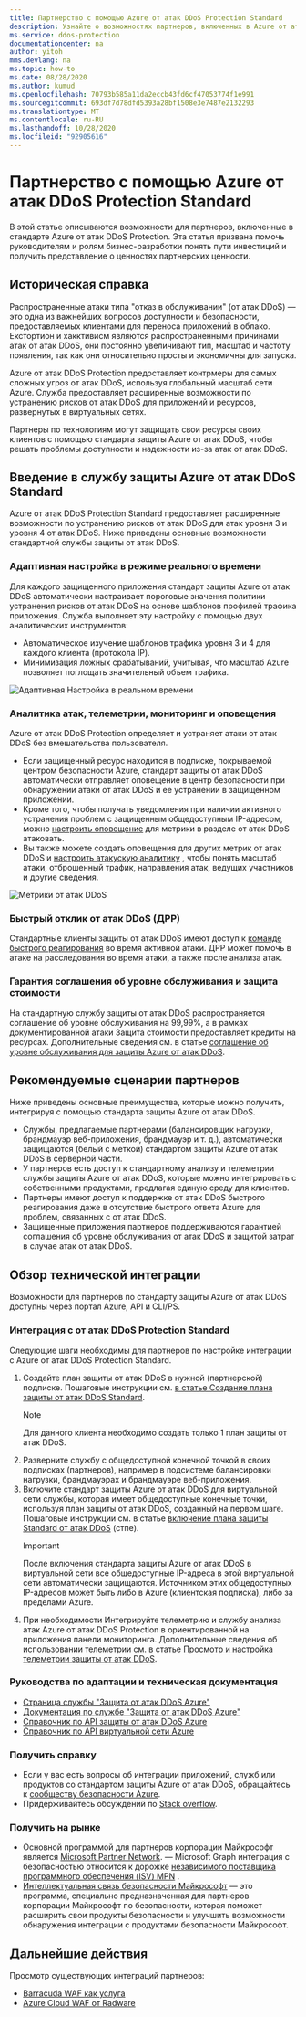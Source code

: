 ```yaml
---
title: Партнерство с помощью Azure от атак DDoS Protection Standard
description: Узнайте о возможностях партнеров, включенных в Azure от атак DDoS Protection Standard.
ms.service: ddos-protection
documentationcenter: na
author: yitoh
mms.devlang: na
ms.topic: how-to
ms.date: 08/28/2020
ms.author: kumud
ms.openlocfilehash: 70793b585a11da2eccb43fd6cf47053774f1e991
ms.sourcegitcommit: 693df7d78dfd5393a28bf1508e3e7487e2132293
ms.translationtype: MT
ms.contentlocale: ru-RU
ms.lasthandoff: 10/28/2020
ms.locfileid: "92905616"
---
```

# <a name="partnering-with-azure-ddos-protection-standard"></a>Партнерство с помощью Azure от атак DDoS Protection Standard
В этой статье описываются возможности для партнеров, включенные в стандарте Azure от атак DDoS Protection. Эта статья призвана помочь руководителям и ролям бизнес-разработки понять пути инвестиций и получить представление о ценностях партнерских ценности.

## <a name="background"></a>Историческая справка
Распространенные атаки типа "отказ в обслуживании" (от атак DDoS) — это одна из важнейших вопросов доступности и безопасности, предоставляемых клиентами для переноса приложений в облако. Екстортион и хакктивисм являются распространенными причинами атак от атак DDoS, они постоянно увеличивают тип, масштаб и частоту появления, так как они относительно просты и экономичны для запуска.

Azure от атак DDoS Protection предоставляет контрмеры для самых сложных угроз от атак DDoS, используя глобальный масштаб сети Azure. Служба предоставляет расширенные возможности по устранению рисков от атак DDoS для приложений и ресурсов, развернутых в виртуальных сетях.

Партнеры по технологиям могут защищать свои ресурсы своих клиентов с помощью стандарта защиты Azure от атак DDoS, чтобы решать проблемы доступности и надежности из-за атак от атак DDoS.

## <a name="introduction-to-azure-ddos-protection-standard"></a>Введение в службу защиты Azure от атак DDoS Standard
Azure от атак DDoS Protection Standard предоставляет расширенные возможности по устранению рисков от атак DDoS для атак уровня 3 и уровня 4 от атак DDoS. Ниже приведены основные возможности стандартной службы защиты от атак DDoS.

### <a name="adaptive-real-time-tuning"></a>Адаптивная настройка в режиме реального времени
Для каждого защищенного приложения стандарт защиты Azure от атак DDoS автоматически настраивает пороговые значения политики устранения рисков от атак DDoS на основе шаблонов профилей трафика приложения. Служба выполняет эту настройку с помощью двух аналитических инструментов:

- Автоматическое изучение шаблонов трафика уровня 3 и 4 для каждого клиента (протокола IP).
- Минимизация ложных срабатываний, учитывая, что масштаб Azure позволяет поглощать значительный объем трафика.

![Адаптивная Настройка в реальном времени](./media/ddos-protection-partner-onboarding/real-time-tuning.png)

### <a name="attack-analytics-telemetry-monitoring-and-alerting"></a>Аналитика атак, телеметрии, мониторинг и оповещения
Azure от атак DDoS Protection определяет и устраняет атаки от атак DDoS без вмешательства пользователя.

- Если защищенный ресурс находится в подписке, покрываемой центром безопасности Azure, стандарт защиты от атак DDoS автоматически отправляет оповещение в центр безопасности при обнаружении атаки от атак DDoS и ее устранении в защищенном приложении.
- Кроме того, чтобы получать уведомления при наличии активного устранения проблем с защищенным общедоступным IP-адресом, можно [настроить оповещение](telemetry-monitoring-alerting.md#configure-alerts-for-ddos-protection-metrics) для метрики в разделе от атак DDoS атаковать.
- Вы также можете создать оповещения для других метрик от атак DDoS и [настроить атакускую аналитику](telemetry-monitoring-alerting.md) , чтобы понять масштаб атаки, отброшенный трафик, направления атак, ведущих участников и другие сведения.

![Метрики от атак DDoS](./media/ddos-protection-partner-onboarding/ddos-metrics.png)

### <a name="ddos-rapid-response-drr"></a>Быстрый отклик от атак DDoS (ДРР)
Стандартные клиенты защиты от атак DDoS имеют доступ к [команде быстрого реагирования](ddos-rapid-response.md) во время активной атаки. ДРР может помочь в атаке на расследования во время атаки, а также после анализа атак.

### <a name="sla-guarantee-and-cost-protection"></a>Гарантия соглашения об уровне обслуживания и защита стоимости
На стандартную службу защиты от атак DDoS распространяется соглашение об уровне обслуживания на 99,99%, а в рамках документированной атаки Защита стоимости предоставляет кредиты на ресурсах. Дополнительные сведения см. в статье [соглашение об уровне обслуживания для защиты Azure от атак DDoS](https://azure.microsoft.com/support/legal/sla/ddos-protection/v1_0/).

## <a name="featured-partner-scenarios"></a>Рекомендуемые сценарии партнеров
Ниже приведены основные преимущества, которые можно получить, интегрируя с помощью стандарта защиты Azure от атак DDoS.

- Службы, предлагаемые партнерами (балансировщик нагрузки, брандмауэр веб-приложения, брандмауэр и т. д.), автоматически защищаются (белый с меткой) стандартом защиты Azure от атак DDoS в серверной части.
- У партнеров есть доступ к стандартному анализу и телеметрии службы защиты Azure от атак DDoS, которые можно интегрировать с собственными продуктами, предлагая единую среду для клиентов.  
- Партнеры имеют доступ к поддержке от атак DDoS быстрого реагирования даже в отсутствие быстрого ответа Azure для проблем, связанных с от атак DDoS.
- Защищенные приложения партнеров поддерживаются гарантией соглашения об уровне обслуживания от атак DDoS и защитой затрат в случае атак от атак DDoS.

## <a name="technical-integration-overview"></a>Обзор технической интеграции
Возможности для партнеров по стандарту защиты Azure от атак DDoS доступны через портал Azure, API и CLI/PS.

### <a name="integrate-with-ddos-protection-standard"></a>Интеграция с от атак DDoS Protection Standard
Следующие шаги необходимы для партнеров по настройке интеграции с Azure от атак DDoS Protection Standard.
1. Создайте план защиты от атак DDoS в нужной (партнерской) подписке. Пошаговые инструкции см. [в статье Создание плана защиты от атак DDoS Standard](manage-ddos-protection.md#create-a-ddos-protection-plan).
   > [!NOTE]
   > Для данного клиента необходимо создать только 1 план защиты от атак DDoS. 
2. Разверните службу с общедоступной конечной точкой в своих подписках (партнеров), например в подсистеме балансировки нагрузки, брандмауэрах и брандмауэре веб-приложения. 
3. Включите стандарт защиты Azure от атак DDoS для виртуальной сети службы, которая имеет общедоступные конечные точки, используя план защиты от атак DDoS, созданный на первом шаге. Пошаговые инструкции см. в статье [включение плана защиты Standard от атак DDoS](manage-ddos-protection.md#enable-ddos-protection-for-an-existing-virtual-network) (стпе).
   > [!IMPORTANT] 
   > После включения стандарта защиты Azure от атак DDoS в виртуальной сети все общедоступные IP-адреса в этой виртуальной сети автоматически защищаются. Источником этих общедоступных IP-адресов может быть либо в Azure (клиентская подписка), либо за пределами Azure. 
4. При необходимости Интегрируйте телеметрию и службу анализа атак Azure от атак DDoS Protection в ориентированной на приложения панели мониторинга. Дополнительные сведения об использовании телеметрии см. в статье [Просмотр и настройка телеметрии защиты от атак DDoS](telemetry-monitoring-alerting.md). 

### <a name="onboarding-guides-and-technical-documentation"></a>Руководства по адаптации и техническая документация

- [Страница службы "Защита от атак DDoS Azure"](https://azure.microsoft.com/services/ddos-protection/)
- [Документация по службе "Защита от атак DDoS Azure"](ddos-protection-overview.md)
- [Справочник по API защиты от атак DDoS Azure](https://docs.microsoft.com/rest/api/virtualnetwork/ddosprotectionplans)
- [Справочник по API виртуальной сети Azure](https://docs.microsoft.com/rest/api/virtualnetwork/virtualnetworks)

### <a name="get-help"></a>Получить справку

- Если у вас есть вопросы об интеграции приложений, служб или продуктов со стандартом защиты Azure от атак DDoS, обращайтесь к [сообществу безопасности Azure](https://techcommunity.microsoft.com/t5/security-identity/bd-p/Azure-Security).
- Придерживайтесь обсуждений по [Stack overflow](https://stackoverflow.com/tags/azure-ddos/).

### <a name="get-to-market"></a>Получить на рынке

- Основной программой для партнеров корпорации Майкрософт является [Microsoft Partner Network](https://partner.microsoft.com/). — Microsoft Graph интеграция с безопасностью относится к дорожке [независимого поставщика программного обеспечения (ISV) MPN](https://partner.microsoft.com/saas-solution-guide) .
- [Интеллектуальная связь безопасности Майкрософт](https://www.microsoft.com/security/business/intelligent-security-association?rtc=1) — это программа, специально предназначенная для партнеров корпорации Майкрософт по безопасности, которая поможет расширить свои продукты безопасности и улучшить возможности обнаружения интеграции с продуктами безопасности Майкрософт.

## <a name="next-steps"></a>Дальнейшие действия
Просмотр существующих интеграций партнеров:

- [Barracuda WAF как услуга](https://www.barracuda.com/waf-as-a-service)
- [Azure Cloud WAF от Radware](https://www.radware.com/resources/microsoft-azure/)
